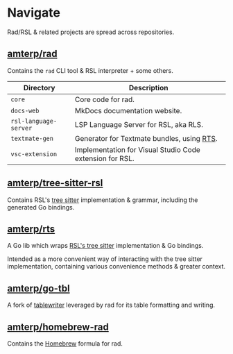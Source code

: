 # Navigate

Rad/RSL & related projects are spread across repositories.

## [amterp/rad](https://github.com/amterp/rad)

Contains the `rad` CLI tool & RSL interpreter + some others.

| Directory             | Description                                              |
|-----------------------|----------------------------------------------------------|
| `core`                | Core code for rad.                                       |
| `docs-web`            | MkDocs documentation website.                            |
| `rsl-language-server` | LSP Language Server for RSL, aka RLS.                    |
| `textmate-gen`        | Generator for Textmate bundles, using [RTS](#amterprts). |
| `vsc-extension`       | Implementation for Visual Studio Code extension for RSL. |

## [amterp/tree-sitter-rsl](https://github.com/amterp/tree-sitter-rsl)

Contains RSL's [tree sitter](https://github.com/tree-sitter/tree-sitter) implementation & grammar, including the generated Go bindings.

## [amterp/rts](https://github.com/amterp/rts)

A Go lib which wraps [RSL's tree sitter](#amterptree-sitter-rsl) implementation & Go bindings.

Intended as a more convenient way of interacting with the tree sitter implementation, containing various convenience methods & greater context.

## [amterp/go-tbl](https://github.com/amterp/go-tbl)

A fork of [tablewriter](https://github.com/olekukonko/tablewriter) leveraged by rad for its table formatting and writing.

## [amterp/homebrew-rad](https://github.com/amterp/homebrew-rad)

Contains the [Homebrew](https://github.com/Homebrew/brew) formula for rad.

